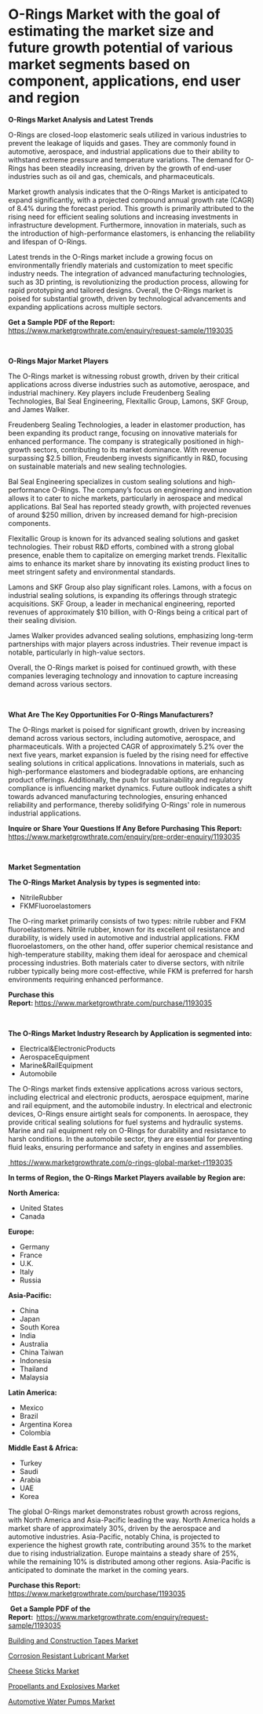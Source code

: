 <p><h1>O-Rings Market with the goal of estimating the market size and future growth potential of various market segments based on component, applications, end user and region</h1></p><p><strong>O-Rings Market Analysis and Latest Trends</strong></p>
<p><p>O-Rings are closed-loop elastomeric seals utilized in various industries to prevent the leakage of liquids and gases. They are commonly found in automotive, aerospace, and industrial applications due to their ability to withstand extreme pressure and temperature variations. The demand for O-Rings has been steadily increasing, driven by the growth of end-user industries such as oil and gas, chemicals, and pharmaceuticals.</p><p>Market growth analysis indicates that the O-Rings Market is anticipated to expand significantly, with a projected compound annual growth rate (CAGR) of 8.4% during the forecast period. This growth is primarily attributed to the rising need for efficient sealing solutions and increasing investments in infrastructure development. Furthermore, innovation in materials, such as the introduction of high-performance elastomers, is enhancing the reliability and lifespan of O-Rings.</p><p>Latest trends in the O-Rings market include a growing focus on environmentally friendly materials and customization to meet specific industry needs. The integration of advanced manufacturing technologies, such as 3D printing, is revolutionizing the production process, allowing for rapid prototyping and tailored designs. Overall, the O-Rings market is poised for substantial growth, driven by technological advancements and expanding applications across multiple sectors.</p></p>
<p><strong>Get a Sample PDF of the Report:&nbsp;</strong> <a href="https://www.marketgrowthrate.com/enquiry/request-sample/1193035">https://www.marketgrowthrate.com/enquiry/request-sample/1193035</a></p>
<p>&nbsp;</p>
<p><strong>O-Rings Major Market Players</strong></p>
<p><p>The O-Rings market is witnessing robust growth, driven by their critical applications across diverse industries such as automotive, aerospace, and industrial machinery. Key players include Freudenberg Sealing Technologies, Bal Seal Engineering, Flexitallic Group, Lamons, SKF Group, and James Walker.</p><p>Freudenberg Sealing Technologies, a leader in elastomer production, has been expanding its product range, focusing on innovative materials for enhanced performance. The company is strategically positioned in high-growth sectors, contributing to its market dominance. With revenue surpassing $2.5 billion, Freudenberg invests significantly in R&D, focusing on sustainable materials and new sealing technologies.</p><p>Bal Seal Engineering specializes in custom sealing solutions and high-performance O-Rings. The company’s focus on engineering and innovation allows it to cater to niche markets, particularly in aerospace and medical applications. Bal Seal has reported steady growth, with projected revenues of around $250 million, driven by increased demand for high-precision components.</p><p>Flexitallic Group is known for its advanced sealing solutions and gasket technologies. Their robust R&D efforts, combined with a strong global presence, enable them to capitalize on emerging market trends. Flexitallic aims to enhance its market share by innovating its existing product lines to meet stringent safety and environmental standards.</p><p>Lamons and SKF Group also play significant roles. Lamons, with a focus on industrial sealing solutions, is expanding its offerings through strategic acquisitions. SKF Group, a leader in mechanical engineering, reported revenues of approximately $10 billion, with O-Rings being a critical part of their sealing division.</p><p>James Walker provides advanced sealing solutions, emphasizing long-term partnerships with major players across industries. Their revenue impact is notable, particularly in high-value sectors.</p><p>Overall, the O-Rings market is poised for continued growth, with these companies leveraging technology and innovation to capture increasing demand across various sectors.</p></p>
<p>&nbsp;</p>
<p><strong>What Are The Key Opportunities For O-Rings Manufacturers?</strong></p>
<p><p>The O-Rings market is poised for significant growth, driven by increasing demand across various sectors, including automotive, aerospace, and pharmaceuticals. With a projected CAGR of approximately 5.2% over the next five years, market expansion is fueled by the rising need for effective sealing solutions in critical applications. Innovations in materials, such as high-performance elastomers and biodegradable options, are enhancing product offerings. Additionally, the push for sustainability and regulatory compliance is influencing market dynamics. Future outlook indicates a shift towards advanced manufacturing technologies, ensuring enhanced reliability and performance, thereby solidifying O-Rings' role in numerous industrial applications.</p></p>
<p><strong>Inquire or Share Your Questions If Any Before Purchasing This Report:</strong> <a href="https://www.marketgrowthrate.com/enquiry/pre-order-enquiry/1193035">https://www.marketgrowthrate.com/enquiry/pre-order-enquiry/1193035</a></p>
<p>&nbsp;</p>
<p><strong>Market Segmentation</strong></p>
<p><strong>The O-Rings Market Analysis by types is segmented into:</strong></p>
<p><ul><li>NitrileRubber</li><li>FKMFluoroelastomers</li></ul></p>
<p><p>The O-ring market primarily consists of two types: nitrile rubber and FKM fluoroelastomers. Nitrile rubber, known for its excellent oil resistance and durability, is widely used in automotive and industrial applications. FKM fluoroelastomers, on the other hand, offer superior chemical resistance and high-temperature stability, making them ideal for aerospace and chemical processing industries. Both materials cater to diverse sectors, with nitrile rubber typically being more cost-effective, while FKM is preferred for harsh environments requiring enhanced performance.</p></p>
<p><strong>Purchase this Report:&nbsp;</strong><a href="https://www.marketgrowthrate.com/purchase/1193035">https://www.marketgrowthrate.com/purchase/1193035</a></p>
<p>&nbsp;</p>
<p><strong>The O-Rings Market Industry Research by Application is segmented into:</strong></p>
<p><ul><li>Electrical&ElectronicProducts</li><li>AerospaceEquipment</li><li>Marine&RailEquipment</li><li>Automobile</li></ul></p>
<p><p>The O-Rings market finds extensive applications across various sectors, including electrical and electronic products, aerospace equipment, marine and rail equipment, and the automobile industry. In electrical and electronic devices, O-Rings ensure airtight seals for components. In aerospace, they provide critical sealing solutions for fuel systems and hydraulic systems. Marine and rail equipment rely on O-Rings for durability and resistance to harsh conditions. In the automobile sector, they are essential for preventing fluid leaks, ensuring performance and safety in engines and assemblies.</p></p>
<p><a href="https://www.marketgrowthrate.com/o-rings-global-market-r1193035">&nbsp;https://www.marketgrowthrate.com/o-rings-global-market-r1193035</a></p>
<p><strong>In terms of Region, the O-Rings Market Players available by Region are:</strong></p>
<p>
    <p> <strong> North America: </strong>
        <ul>
            <li>United States</li>
            <li>Canada</li>
        </ul>
        </p> 
    <p> <strong> Europe: </strong>
        <ul>
            <li>Germany</li>
            <li>France</li>
            <li>U.K.</li>
            <li>Italy</li>
            <li>Russia</li>
        </ul>
        </p> 
    <p> <strong> Asia-Pacific: </strong>
        <ul>
            <li>China</li>
            <li>Japan</li>
            <li>South Korea</li>
            <li>India</li>
            <li>Australia</li>
            <li>China Taiwan</li>
            <li>Indonesia</li>
            <li>Thailand</li>
            <li>Malaysia</li>
        </ul>
        </p> 
    <p> <strong> Latin America: </strong>
        <ul>
            <li>Mexico</li>
            <li>Brazil</li>
            <li>Argentina Korea</li>
            <li>Colombia</li>
        </ul>
        </p> 
    <p> <strong> Middle East & Africa: </strong>
        <ul>
            <li>Turkey</li>
            <li>Saudi</li>
            <li>Arabia</li>
            <li>UAE</li>
            <li>Korea</li>
        </ul>
    </p>
    </p>
<p><p>The global O-Rings market demonstrates robust growth across regions, with North America and Asia-Pacific leading the way. North America holds a market share of approximately 30%, driven by the aerospace and automotive industries. Asia-Pacific, notably China, is projected to experience the highest growth rate, contributing around 35% to the market due to rising industrialization. Europe maintains a steady share of 25%, while the remaining 10% is distributed among other regions. Asia-Pacific is anticipated to dominate the market in the coming years.</p></p>
<p><strong>Purchase this Report: </strong><a href="https://www.marketgrowthrate.com/purchase/1193035">https://www.marketgrowthrate.com/purchase/1193035</a></p>
<p>&nbsp;<strong>Get a Sample PDF of the Report:&nbsp;&nbsp;</strong><a href="https://www.marketgrowthrate.com/enquiry/request-sample/1193035">https://www.marketgrowthrate.com/enquiry/request-sample/1193035</a></p>
<p><strong></strong></p>
<p><p><a href="https://medium.com/@thfd65d/building-and-construction-tapes-market-outlook-market-share-analysis-growth-trends-market-926e1aec777c?postPublishedType=repub">Building and Construction Tapes Market</a></p><p><a href="https://github.com/ChiragRp1/Market-Research-Report-List-6/blob/main/corrosion-resistant-lubricant-market.md">Corrosion Resistant Lubricant Market</a></p><p><a href="https://www.linkedin.com/pulse/cheese-sticks-market-size-growth-trends-statistics-forecasts-ib64e?trackingId=ON9QvBbRTBCfQlTQ9vqUrw%3D%3D">Cheese Sticks Market</a></p><p><a href="https://issuu.com/reportprime-2/docs/propellants-and-explosives-market-s_7ca5364ace7630">Propellants and Explosives Market</a></p><p><a href="https://issuu.com/reportprime-2/docs/automotive-water-pumps-market-size-_8b94abd0b4e6f6">Automotive Water Pumps Market</a></p></p>